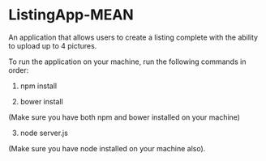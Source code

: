 # ListingApp-MEAN
An application that allows users to create a listing complete with the ability to upload up to 4 pictures.

To run the application on your machine, run the following commands in order:

1) npm install

2) bower install

(Make sure you have both npm and bower installed on your machine)

3) node server.js

(Make sure you have node installed on your machine also).
